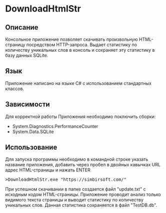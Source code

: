 # DownloadHtmlStr 
<h2>Описание</h2>
Консольное приложение позволяет скачивать произвольную HTML-страницу посредством HTTP-запроса. 
Выдает статистику по количеству уникальных слов в консоль и сохраняет эту статистику в базу данных SQLite.
<h2>Язык</h2>
Приложение написано на языке С# c использованием стандартных классов.
<h2>Зависимости</h2>
Для корректной работы Приложения необходимо поключить сборки:
<ul>
<li>System.Diagnostics.PerformanceCounter</li>
<li>System.Data.SQLite</li>
</ul>
<h2>Использование</h2>
Для запуска программы необходимо в командной строке указать название приложения, добавить через пробел в двойных кавычках URL адрес HTML-страницы и нажать ENTER 
<pre>
>DownloadHtmlStr.exe "https://simbirsoft.com/"
</pre>
При успешном скачивании в папке создается файл "update.txt" с исходным кодом HTML-страницы. 
Приложение проводит анализ только видимого текста страницы и выводит статистику по количеству уникальных слов. 
Данная статистика сохраняется в файл "TestDB.db".
